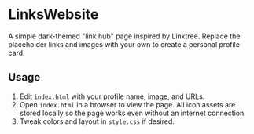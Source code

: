 # LinksWebsite

A simple dark-themed "link hub" page inspired by Linktree. Replace the placeholder links and images with your own to create a personal profile card.

## Usage
1. Edit `index.html` with your profile name, image, and URLs.
2. Open `index.html` in a browser to view the page. All icon assets are stored
   locally so the page works even without an internet connection.
3. Tweak colors and layout in `style.css` if desired.
